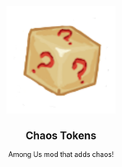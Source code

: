 <div align="center">
  <img src="./Images/Icon.png" width=222/>
  <h2>Chaos Tokens</h2>
  <p>Among Us mod that adds chaos!</p>
</div>
<br/>
